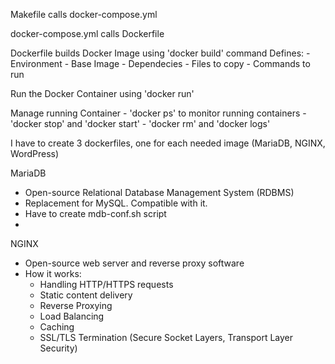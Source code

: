 Makefile calls docker-compose.yml

docker-compose.yml calls Dockerfile

Dockerfile builds Docker Image using 'docker build' command
    Defines:
    - Environment
    - Base Image
    - Dependecies
    - Files to copy
    - Commands to run

Run the Docker Container using 'docker run'

Manage running Container
    - 'docker ps' to monitor running containers
    - 'docker stop' and 'docker start'
    - 'docker rm' and 'docker logs'

I have to create 3 dockerfiles, one for each needed image (MariaDB, NGINX, WordPress)

MariaDB
 - Open-source Relational Database Management System (RDBMS)
 - Replacement for MySQL. Compatible with it.
 - Have to create mdb-conf.sh script
 -

NGINX
 - Open-source web server and reverse proxy software
 - How it works:
    - Handling HTTP/HTTPS requests
    - Static content delivery
    - Reverse Proxying
    - Load Balancing
    - Caching
    - SSL/TLS Termination (Secure Socket Layers, Transport Layer Security)